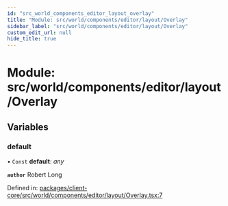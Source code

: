 ```yaml
---
id: "src_world_components_editor_layout_overlay"
title: "Module: src/world/components/editor/layout/Overlay"
sidebar_label: "src/world/components/editor/layout/Overlay"
custom_edit_url: null
hide_title: true
---
```


# Module: src/world/components/editor/layout/Overlay

## Variables

### default

• `Const` **default**: *any*

**`author`** Robert Long

Defined in: [packages/client-core/src/world/components/editor/layout/Overlay.tsx:7](https://github.com/xr3ngine/xr3ngine/blob/716a06460/packages/client-core/src/world/components/editor/layout/Overlay.tsx#L7)
